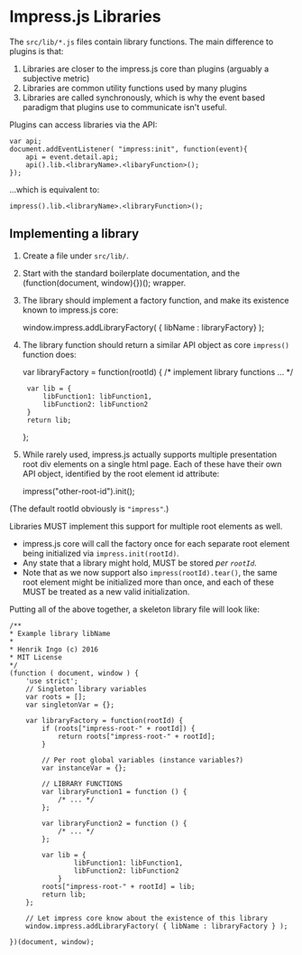 Impress.js Libraries
====================

The `src/lib/*.js` files contain library functions. The main difference to plugins is that:

1. Libraries are closer to the impress.js core than plugins (arguably a subjective metric)
2. Libraries are common utility functions used by many plugins
3. Libraries are called synchronously, which is why the event based paradigm that plugins use to
   communicate isn't useful.

Plugins can access libraries via the API:

    var api;
    document.addEventListener( "impress:init", function(event){
        api = event.detail.api;
        api().lib.<libraryName>.<libaryFunction>();
    });

...which is equivalent to:

    impress().lib.<libraryName>.<libraryFunction>();

Implementing a library
----------------------

1. Create a file under `src/lib/`.

2. Start with the standard boilerplate documentation, and the (function(document, window){})(); 
wrapper.

3. The library should implement a factory function, and make its existence known to impress.js core:

    window.impress.addLibraryFactory( { libName : libraryFactory} );

4. The library function should return a similar API object as core `impress()` function does:

    var libraryFactory = function(rootId) {
        /* implement library functions ... */
        
        var lib = {
            libFunction1: libFunction1,
            libFunction2: libFunction2
        }
        return lib;
    };

5. While rarely used, impress.js actually supports multiple presentation root div elements on a
single html page. Each of these have their own API object, identified by the root element id
attribute:

    impress("other-root-id").init();

(The default rootId obviously is `"impress"`.)

Libraries MUST implement this support for multiple root elements as well. 

- impress.js core will call the factory once for each separate root element being initialized via
  `impress.init(rootId)`.
- Any state that a library might hold, MUST be stored *per `rootId`*.
- Note that as we now support also `impress(rootId).tear()`, the same root element might be
  initialized more than once, and each of these MUST be treated as a new valid initialization.

Putting all of the above together, a skeleton library file will look like:

    /**
    * Example library libName
    *
    * Henrik Ingo (c) 2016
    * MIT License
    */
    (function ( document, window ) {
        'use strict';
        // Singleton library variables
        var roots = [];
        var singletonVar = {};
        
        var libraryFactory = function(rootId) {
            if (roots["impress-root-" + rootId]) {
                return roots["impress-root-" + rootId];
            }
            
            // Per root global variables (instance variables?)
            var instanceVar = {};

            // LIBRARY FUNCTIONS
            var libraryFunction1 = function () {
                /* ... */
            };
            
            var libraryFunction2 = function () {
                /* ... */
            };
            
            var lib = {
                    libFunction1: libFunction1,
                    libFunction2: libFunction2
                }
            roots["impress-root-" + rootId] = lib;
            return lib;
        };
        
        // Let impress core know about the existence of this library
        window.impress.addLibraryFactory( { libName : libraryFactory } );
        
    })(document, window);
